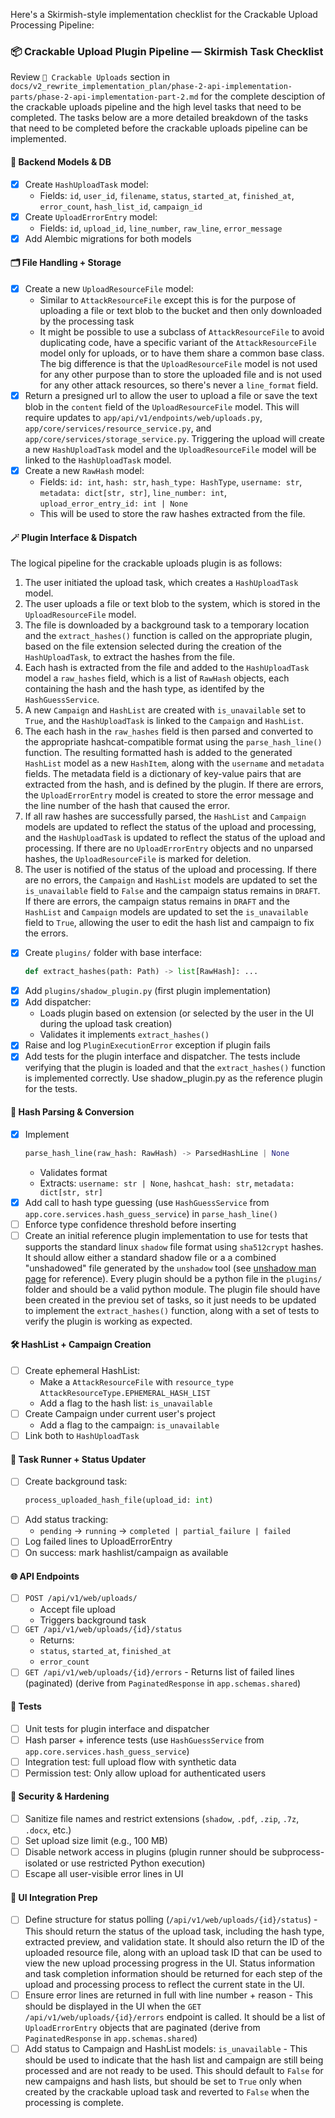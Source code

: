 Here's a Skirmish-style implementation checklist for the Crackable Upload Processing Pipeline:

### 📦 Crackable Upload Plugin Pipeline — Skirmish Task Checklist

Review `📂 Crackable Uploads` section in `docs/v2_rewrite_implementation_plan/phase-2-api-implementation-parts/phase-2-api-implementation-part-2.md` for the complete desciption of the crackable uploads pipeline and the high level tasks that need to be completed. The tasks below are a more detailed breakdown of the tasks that need to be completed before the crackable uploads pipeline can be implemented.

#### 🔧 Backend Models & DB

- [x] Create `HashUploadTask` model:
  - Fields: `id`, `user_id`, `filename`, `status`, `started_at`, `finished_at`, `error_count`, `hash_list_id`, `campaign_id`
- [x] Create `UploadErrorEntry` model:
  - Fields: `id`, `upload_id`, `line_number`, `raw_line`, `error_message`
- [x] Add Alembic migrations for both models

#### 🗂️ File Handling + Storage

- [x] Create a new `UploadResourceFile` model:
  - Similar to `AttackResourceFile` except this is for the purpose of uploading a file or text blob to the bucket and then only downloaded by the processing task
  - It might be possible to use a subclass of `AttackResourceFile` to avoid duplicating code, have a specific variant of the `AttackResourceFile` model only for uploads, or to have them share a common base class. The big difference is that the `UploadResourceFile` model is not used for any other purpose than to store the uploaded file and is not used for any other attack resources, so there's never a `line_format` field.
- [x] Return a presigned url to allow the user to upload a file or save the text blob in the `content` field of the `UploadResourceFile` model. This will require updates to `app/api/v1/endpoints/web/uploads.py`, `app/core/services/resource_service.py`, and `app/core/services/storage_service.py`. Triggering the upload will create a new `HashUploadTask` model and the `UploadResourceFile` model will be linked to the `HashUploadTask` model.
- [x] Create a new `RawHash` model:
  - Fields: `id: int`, `hash: str`, `hash_type: HashType`, `username: str`, `metadata: dict[str, str]`, `line_number: int`, `upload_error_entry_id: int | None`
  - This will be used to store the raw hashes extracted from the file.

#### 🪄 Plugin Interface & Dispatch

The logical pipeline for the crackable uploads plugin is as follows:
1. The user initiated the upload task, which creates a `HashUploadTask` model.
2. The user uploads a file or text blob to the system, which is stored in the `UploadResourceFile` model.
3. The file is downloaded by a background task to a temporary location and the `extract_hashes()` function is called on the appropriate plugin, based on the file extension selected during the creation of the `HashUploadTask`, to extract the hashes from the file. 
4. Each hash is extracted from the file and added to the `HashUploadTask` model a `raw_hashes` field, which is a list of `RawHash` objects, each containing the hash and the hash type, as identifed by the `HashGuessService`.
5. A new `Campaign` and `HashList` are created with `is_unavailable` set to `True`, and the `HashUploadTask` is linked to the `Campaign` and `HashList`.
6. The each hash in the `raw_hashes` field is then parsed and converted to the appropriate hashcat-compatible format using the `parse_hash_line()` function. The resulting formatted hash is added to the generated `HashList` model as a new `HashItem`, along with the `username` and `metadata` fields. The metadata field is a dictionary of key-value pairs that are extracted from the hash, and is defined by the plugin. If there are errors, the `UploadErrorEntry` model is created to store the error message and the line number of the hash that caused the error.
7. If all raw hashes are successfully parsed, the `HashList` and `Campaign` models are updated to reflect the status of the upload and processing, and the `HashUploadTask` is updated to reflect the status of the upload and processing. If there are no `UploadErrorEntry` objects and no unparsed hashes, the `UploadResourceFile` is marked for deletion. 
8. The user is notified of the status of the upload and processing. If there are no errors, the `Campaign` and `HashList` models are updated to set the `is_unavailable` field to `False` and the campaign status remains in `DRAFT`. If there are errors, the campaign status remains in `DRAFT` and the `HashList` and `Campaign` models are updated to set the `is_unavailable` field to `True`, allowing the user to edit the hash list and campaign to fix the errors.

- [x] Create `plugins/` folder with base interface:
  ```python
  def extract_hashes(path: Path) -> list[RawHash]: ...
  ```
- [x] 	Add `plugins/shadow_plugin.py` (first plugin implementation)
- [x] 	Add dispatcher:
    - Loads plugin based on extension (or selected by the user in the UI during the upload task creation)
    - Validates it implements `extract_hashes()`
- [x]  Raise and log `PluginExecutionError` exception if plugin fails
- [x]  Add tests for the plugin interface and dispatcher. The tests include verifying that the plugin is loaded and that the `extract_hashes()` function is implemented correctly. Use shadow_plugin.py as the reference plugin for the tests.

#### 🧠 Hash Parsing & Conversion
- [x] 	Implement 
    ```python
    parse_hash_line(raw_hash: RawHash) -> ParsedHashLine | None
    ```
	-	Validates format
	-	Extracts: `username: str | None`, `hashcat_hash: str`, `metadata: dict[str, str]`
- [x] 	Add call to hash type guessing (use `HashGuessService` from `app.core.services.hash_guess_service`) in `parse_hash_line()`
- [ ]	Enforce type confidence threshold before inserting
- [ ]   Create an initial reference plugin implementation to use for tests that supports the standard linux `shadow` file format using `sha512crypt` hashes. It should allow either a standard shadow file or a a combined "unshadowed" file generated by the `unshadow` tool (see [unshadow man page](https://manpages.ubuntu.com/manpages/noble/man8/unshadow.8.html) for reference). Every plugin should be a python file in the `plugins/` folder and should be a valid python module. The plugin file should have been created in the previou set of tasks, so it just needs to be updated to implement the `extract_hashes()` function, along with a set of tests to verify the plugin is working as expected.

#### 🛠️ HashList + Campaign Creation
- [ ]	Create ephemeral HashList:
	-	Make a `AttackResourceFile` with `resource_type` `AttackResourceType.EPHEMERAL_HASH_LIST`
	-	Add a flag to the hash list: `is_unavailable`
- [ ]	Create Campaign under current user's project
	-	Add a flag to the campaign: `is_unavailable`
- [ ]	Link both to `HashUploadTask`

#### 🔁 Task Runner + Status Updater
- [ ]	Create background task: 
    ```python
    process_uploaded_hash_file(upload_id: int)
    ```
- [ ]	Add status tracking:
	-	`pending` → `running` → `completed | partial_failure | failed`
- [ ]	Log failed lines to UploadErrorEntry
- [ ]	On success: mark hashlist/campaign as available

#### 🌐 API Endpoints
- [ ]	`POST /api/v1/web/uploads/`
    -	Accept file upload
    -	Triggers background task
- [ ]	`GET /api/v1/web/uploads/{id}/status`
    -	Returns:
    -	`status`, `started_at`, `finished_at`
	-	`error_count`
- [ ]	`GET /api/v1/web/uploads/{id}/errors` - Returns list of failed lines (paginated) (derive from `PaginatedResponse` in `app.schemas.shared`)

#### 🧪 Tests
- [ ]	Unit tests for plugin interface and dispatcher
- [ ]	Hash parser + inference tests (use `HashGuessService` from `app.core.services.hash_guess_service`)
- [ ]	Integration test: full upload flow with synthetic data
- [ ]	Permission test: Only allow upload for authenticated users

#### 🔐 Security & Hardening
- [ ]	Sanitize file names and restrict extensions (`shadow`, `.pdf`, `.zip`, `.7z`, `.docx`, etc.)
- [ ]	Set upload size limit (e.g., 100 MB)
- [ ]	Disable network access in plugins (plugin runner should be subprocess-isolated or use restricted Python execution)
- [ ]	Escape all user-visible error lines in UI

#### 🧩 UI Integration Prep
- [ ]	Define structure for status polling (`/api/v1/web/uploads/{id}/status`) - This should return the status of the upload task, including the hash type, extracted preview, and validation state. It should also return the ID of the uploaded resource file, along with an upload task ID that can be used to view the new upload processing progress in the UI. Status information and task completion information should be returned for each step of the upload and processing process to reflect the current state in the UI.
- [ ]	Ensure error lines are returned in full with line number + reason - This should be displayed in the UI when the `GET /api/v1/web/uploads/{id}/errors` endpoint is called. It should be a list of `UploadErrorEntry` objects that are paginated (derive from `PaginatedResponse` in `app.schemas.shared`)
- [ ]	Add status to Campaign and HashList models: `is_unavailable` - This should be used to indicate that the hash list and campaign are still being processed and are not ready to be used. This should default to `False` for new campaigns and hash lists, but should be set to `True` only when created by the crackable upload task and reverted to `False` when the processing is complete.
